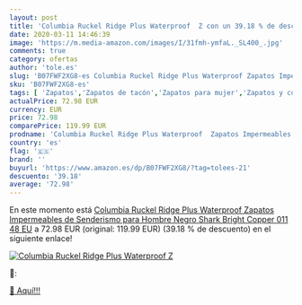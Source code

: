 ```yaml
---
layout: post
title: 'Columbia Ruckel Ridge Plus Waterproof  Z con un 39.18 % de descuento'
date: 2020-03-11 14:46:39
image: 'https://m.media-amazon.com/images/I/31fmh-ymfaL._SL400_.jpg'
comments: true
category: ofertas
author: 'tole.es'
slug: 'B07FWF2XG8-es Columbia Ruckel Ridge Plus Waterproof Zapatos Impermeables...'
sku: 'B07FWF2XG8-es'
tags: [ 'Zapatos','Zapatos de tacón','Zapatos para mujer','Zapatos y complementos','zapatos', ]
actualPrice: 72.98 EUR
currency: EUR
price: 72.98
comparePrice: 119.99 EUR
prodname: 'Columbia Ruckel Ridge Plus Waterproof  Zapatos Impermeables de Senderismo para Hombre  Negro  Shark  Bright Copper 011   48 EU'
country: 'es'
flag: '🇪🇸'
brand: ''
buyurl: 'https://www.amazon.es/dp/B07FWF2XG8/?tag=tolees-21'
descuento: '39.18'
average: '72.98'
---
```


En este momento está [Columbia Ruckel Ridge Plus Waterproof  Zapatos Impermeables de Senderismo para Hombre  Negro  Shark  Bright Copper 011   48 EU](https://www.amazon.es/dp/B07FWF2XG8/?tag=tolees-21) a 72.98 EUR (original: 119.99 EUR) (39.18 %  de descuento) en el siguiente enlace!

[![Columbia Ruckel Ridge Plus Waterproof  Z](https://m.media-amazon.com/images/I/31fmh-ymfaL._SL400_.jpg)](https://www.amazon.es/dp/B07FWF2XG8/?tag=tolees-21)

🔎:


[🛒 Aquí!!!](https://www.amazon.es/dp/B07FWF2XG8/?tag=tolees-21)
